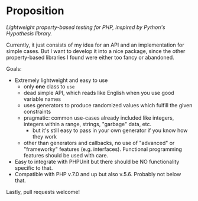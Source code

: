# Proposition
*Lightweight property-based testing for PHP, inspired by Python's Hypothesis library.*

Currently, it just consists of my idea for an API and an implementation for simple cases. But I want to develop it into a nice package, since the other property-based libraries I found were either too fancy or abandoned.

Goals:

* Extremely lightweight and easy to use
  * only **one** class to `use`
  * dead simple API, which reads like English when you use good variable names
  * uses generators to produce randomized values which fulfill the given constraints
  * pragmatic: common use-cases already included like integers, integers within a range, strings, "garbage" data, etc.
    * but it's still easy to pass in your own generator if you know how they work
  * other than generators and callbacks, no use of "advanced" or "frameworky" features (e.g. interfaces). Functional programming features should be used with care.
* Easy to integrate with PHPUnit but there should be NO functionality specific to that.
* Compatible with PHP v.7.0 and up but also v.5.6. Probably not below that.

Lastly, pull requests welcome!

